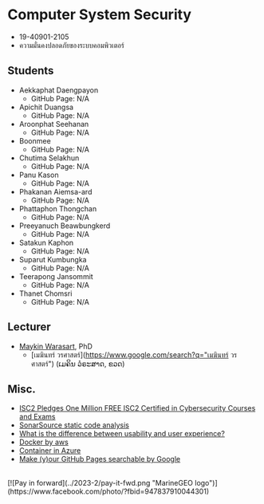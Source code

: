 # Computer System Security
+ 19-40901-2105
+ ความมั่นคงปลอดภัยของระบบคอมพิวเตอร์

## Students
+ Aekkaphat Daengpayon
    + GitHub Page: N/A
+ Apichit Duangsa
    + GitHub Page: N/A
+ Aroonphat Seehanan
    + GitHub Page: N/A
+ Boonmee 
    + GitHub Page: N/A
+ Chutima Selakhun
    + GitHub Page: N/A
+ Panu Kason
    + GitHub Page: N/A
+ Phakanan Aiemsa-ard
    + GitHub Page: N/A
+ Phattaphon Thongchan
    + GitHub Page: N/A
+ Preeyanuch Beawbungkerd
    + GitHub Page: N/A
+ Satakun Kaphon
    + GitHub Page: N/A
+ Suparut Kumbungka
    + GitHub Page: N/A
+ Teerapong Jansommit
    + GitHub Page: N/A
+ Thanet Chomsri
    + GitHub Page: N/A

## Lecturer
+ [Maykin Warasart](https://www.google.com/search?q=Maykin+Warasart), PhD
    + [เมฆินทร์ วรศาสตร์](https://www.google.com/search?q="เมฆินทร์ วรศาสตร์") (ເມຄິນ ວໍຣະສາດ, ຂວດ)

## Misc.
+ [ISC2 Pledges One Million FREE ISC2 Certified in Cybersecurity Courses and Exams](https://www.isc2.org/landing/1mcc)
+ [SonarSource static code analysis](https://rules.sonarsource.com/)
+ [What is the difference between usability and user experience?](https://www.facebook.com/photo?fbid=752443273561861)
+ [Docker by aws](https://aws.amazon.com/th/docker/)
+ [Container in Azure](https://learn.microsoft.com/en-us/training/paths/administer-containers-in-azure/)
+ [Make (y)our GitHub Pages searchable by Google](https://yossieliaz.medium.com/how-to-make-your-github-pages-website-searchable-by-google-c6f481ca3a19)

<br>
[![Pay in forward](../2023-2/pay-it-fwd.png "MarineGEO logo")](https://www.facebook.com/photo/?fbid=947837910044301)
